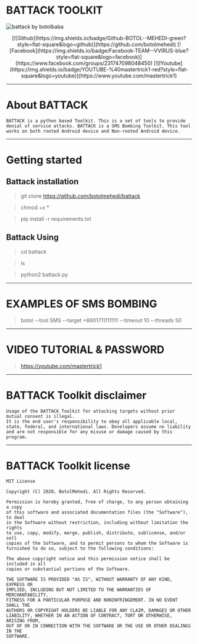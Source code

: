 # BATTACK TOOLKIT

![battack by botolbaba](https://user-images.githubusercontent.com/67283431/85844424-891be080-b7c4-11ea-80bb-70e7915c1b84.jpg)

<p align="center">
[![Github](https://img.shields.io/badge/Github-BOTOL--MEHEDI-green?style=flat-square&logo=github)](https://github.com/botolmehedi) 
[![Facebook](https://img.shields.io/badge/Facebook-TEAM--VVIRUS-blue?style=flat-square&logo=facebook)](https://www.facebook.com/groups/231747098048450) 
[![IYoutube](https://img.shields.io/badge/YOUTUBE-%40mastertrick1-red?style=flat-square&logo=youtube)](https://www.youtube.com/mastertrick1)
</p>

***

# About BATTACK

```
BATTACK is a python based Toolkit. This is a set of tools to provide denial of service attacks. BATTACK is a SMS Bombing Toolkit. This tool works on both rooted Android device and Non-rooted Android device.
```

***

# Getting started

## Battack installation

> git clone https://github.com/botolmehedi/battack

> chmod +x *

> pip install -r requirements.txt

## Battack Using

> cd battack

> ls

> python2 battack.py

***
  
# EXAMPLES OF SMS BOMBING
    
> botol --tool SMS --target +8801711111111 --timeout 10 --threads 50

***
  
# VIDEO TUTORIAL & PASSWORD

> https://youtube.com/mastertrick1

***

# BATTACK Toolkit disclaimer

```
Usage of the BATTACK Toolkit for attacking targets without prior mutual consent is illegal.
It is the end user's responsibility to obey all applicable local, state, federal, and international laws. Developers assume no liability and are not responsible for any misuse or damage caused by this program.
```

***

# BATTACK Toolkit license

```
MIT License

Copyright (C) 2020, BotolMehedi. All Rights Reserved.

Permission is hereby granted, free of charge, to any person obtaining a copy
of this software and associated documentation files (the "Software"), to deal
in the Software without restriction, including without limitation the rights
to use, copy, modify, merge, publish, distribute, sublicense, and/or sell
copies of the Software, and to permit persons to whom the Software is
furnished to do so, subject to the following conditions:

The above copyright notice and this permission notice shall be included in all
copies or substantial portions of the Software.

THE SOFTWARE IS PROVIDED "AS IS", WITHOUT WARRANTY OF ANY KIND, EXPRESS OR
IMPLIED, INCLUDING BUT NOT LIMITED TO THE WARRANTIES OF MERCHANTABILITY,
FITNESS FOR A PARTICULAR PURPOSE AND NONINFRINGEMENT. IN NO EVENT SHALL THE
AUTHORS OR COPYRIGHT HOLDERS BE LIABLE FOR ANY CLAIM, DAMAGES OR OTHER
LIABILITY, WHETHER IN AN ACTION OF CONTRACT, TORT OR OTHERWISE, ARISING FROM,
OUT OF OR IN CONNECTION WITH THE SOFTWARE OR THE USE OR OTHER DEALINGS IN THE
SOFTWARE.
```
